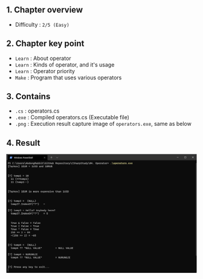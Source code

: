 ## 1. Chapter overview
- Difficulty : `2/5 (Easy)`

## 2. Chapter key point
- `Learn` : About operator
- `Learn` : Kinds of operator, and it's usage
- `Learn` : Operator priority
- `Make` : Program that uses various operators

## 3. Contains
- `.cs` : operators.cs
- `.exe` : Compiled operators.cs (Executable file)
- `.png` : Execution result capture image of `operators.exe`, same as below

## 4. Result
![Execution result capture image](https://github.com/pinkrabbit412/CSharpStudy/blob/main/04.%20Operator/operators.png?raw=true)
